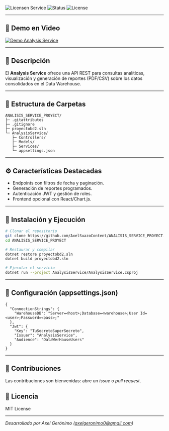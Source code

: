 ![License](https://img.shields.io/github/license/tuusuario/datawarehouse-integration)n Service
![Status](https://img.shields.io/badge/status-beta-yellow) ![License](https://img.shields.io/github/license/AxelSuazoContent/ANALISIS_SERVICE_PROYECT)

---

## 🎥 Demo en Video
<!-- Inserta aquí el enlace al video de demostración -->
[![Demo Analysis Service](https://img.youtube.com/vi/VIDEO_ID/0.jpg)](https://youtu.be/VIDEO_ID)

---

## 📖 Descripción
El **Analysis Service** ofrece una API REST para consultas analíticas, visualización y generación de reportes (PDF/CSV) sobre los datos consolidados en el Data Warehouse.

---

## 📂 Estructura de Carpetas
```
ANALISIS_SERVICE_PROYECT/
├─ .gitattributes
├─ .gitignore
├─ proyectobd2.sln
└─ AnalysisService/
   ├─ Controllers/
   ├─ Models/
   ├─ Services/
   └─ appsettings.json
```

---

## ⚙️ Características Destacadas
- Endpoints con filtros de fecha y paginación.
- Generación de reportes programados.
- Autenticación JWT y gestión de roles.
- Frontend opcional con React/Chart.js.

---

## 🚀 Instalación y Ejecución
```bash
# Clonar el repositorio
git clone https://github.com/AxelSuazoContent/ANALISIS_SERVICE_PROYECT.git
cd ANALISIS_SERVICE_PROYECT

# Restaurar y compilar
dotnet restore proyectobd2.sln
dotnet build proyectobd2.sln

# Ejecutar el servicio
dotnet run --project AnalysisService/AnalysisService.csproj
```

---

## 🔧 Configuración (appsettings.json)
```jsonc
{
  "ConnectionStrings": {
    "WarehouseDB": "Server=<host>;Database=<warehouse>;User Id=<user>;Password=<pass>;"
  },
  "Jwt": {
    "Key": "TuSecretoSuperSecreto",
    "Issuer": "AnalysisService",
    "Audience": "DataWerHauseUsers"
  }
}
```

---

## 🤝 Contribuciones
Las contribuciones son bienvenidas: abre un _issue_ o _pull request_.

## 📄 Licencia
MIT License

---

_Desarrollado por Axel Gerónimo (axelgeronimo0@gmail.com)_

